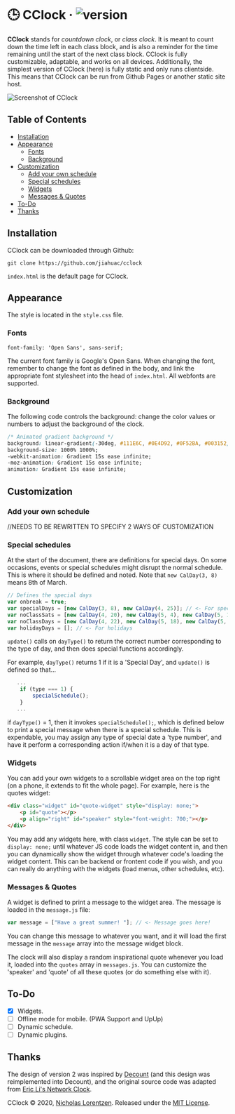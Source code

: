 # 🕒 CClock · ![version](https://img.shields.io/badge/version-2.2-yellowgreen.svg)

**CClock** stands for *countdown clock*, or *class clock*. It is meant to count down the time left in each class block, and is also a reminder for the time remaining until the start of the next class block. CClock is fully customizable, adaptable, and works on all devices. Additionally, the simplest version of CClock (here) is fully static and only runs clientside. This means that CClock can be run from Github Pages or another static site host. 

![Screenshot of CClock](https://jiahuac.github.io/cclock/assets/screenshot.jpg)

## Table of Contents
  * [Installation](#installation)
  * [Appearance](#appearance)
    + [Fonts](#fonts)
    + [Background](#background)
  * [Customization](#customization)
    + [Add your own schedule](#add-your-own-schedule)
    + [Special schedules](#special-schedules)
    + [Widgets](#widgets)
    + [Messages & Quotes](#messages--quotes)
  * [To-Do](#to-do)
  * [Thanks](#thanks)

## Installation
CClock can be downloaded through Github: 
```
git clone https://github.com/jiahuac/cclock
```

`index.html` is the default page for CClock. 

## Appearance

The style is located in the `style.css` file. 

### Fonts
```
font-family: 'Open Sans', sans-serif;
```
The current font family is Google's Open Sans. When changing the font, remember to change the font as defined in the body, and link the appropriate font stylesheet into the head of `index.html`. All webfonts are supported. 

### Background
The following code controls the background: change the color values or numbers to adjust the background of the clock. 
```css
/* Animated gradient background */
background: linear-gradient(-30deg, #111E6C, #0E4D92, #0F52BA, #003152);
background-size: 1000% 1000%;
-webkit-animation: Gradient 15s ease infinite;
-moz-animation: Gradient 15s ease infinite;
animation: Gradient 15s ease infinite;
```

## Customization

### Add your own schedule
//NEEDS TO BE REWRITTEN TO SPECIFY 2 WAYS OF CUSTOMIZATION

### Special schedules
At the start of the document, there are definitions for special days. On some occasions, events or special schedules might disrupt the normal schedule. This is where it should be defined and noted. Note that `new CalDay(3, 8)` means 8th of March. 
```javascript
// Defines the special days
var onbreak = true;
var specialDays = [new CalDay(3, 8), new CalDay(4, 25)]; // <- For special event days
var noClassSats = [new CalDay(4, 20), new CalDay(5, 4), new CalDay(5, 18)]; // <- For days without Saturday classes
var noClassDays = [new CalDay(4, 22), new CalDay(5, 18), new CalDay(5, 27), new CalDay(6, 1)]; // <- For days without classes, or breaks
var holidayDays = []; // <- For holidays
```
`update()` calls on `dayType()` to return the correct number corresponding to the type of day, and then does special functions accordingly. 

For example, `dayType()` returns 1 if it is a 'Special Day', and `update()` is defined so that...
```javascript
   ...
    if (type === 1) {
        specialSchedule();
    }
   ...
```
if `dayType()` = 1, then it invokes `specialSchedule();`, which is defined below to print a special message when there is a special schedule. This is expendable, you may assign any type of special date a 'type number', and have it perform a corresponding action if/when it is a day of that type. 

### Widgets

You can add your own widgets to a scrollable widget area on the top right (on a phone, it extends to fit the whole page). For example, here is the quotes widget: 
```html
<div class="widget" id="quote-widget" style="display: none;">
    <p id="quote"></p>
    <p align="right" id="speaker" style="font-weight: 700;"></p>
</div>
```
You may add any widgets here, with class `widget`. The style can be set to `display: none;` until whatever JS code loads the widget content in, and then you can dynamically show the widget through whatever code's loading the widget content. This can be backend or frontent code if you wish, and you can really do anything with the widgets (load menus, other schedules, etc). 

### Messages & Quotes

A widget is defined to print a message to the widget area. The message is loaded in the `message.js` file: 

```javascript
var message = ["Have a great summer! "]; // <- Message goes here!
```

You can change this message to whatever you want, and it will load the first message in the `message` array into the message widget block. 

The clock will also display a random inspirational quote whenever you load it, loaded into the `quotes` array in `messages.js`. You can customize the 'speaker' and 'quote' of all these quotes (or do something else with it). 

## To-Do
- [X] Widgets. 
- [ ] Offline mode for mobile. (PWA Support and UpUp)
- [ ] Dynamic schedule. 
- [ ] Dynamic plugins. 

## Thanks
The design of version 2 was inspired by [Decount](https://decount.co/) (and this design was reimplemented into Decount), and the original source code was adapted from [Eric Li's Network Clock](https://github.com/eli8527/Network-Clock). 

CClock © 2020, [Nicholas Lorentzen](github.com/EKKOING). Released under the [MIT License](https://mit-license.org/).
